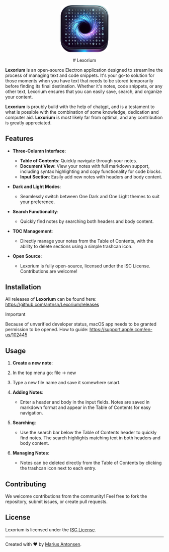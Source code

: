 

<p align="center">
  <img width=30%; src="assets/icon.png">
</p>

<p align="center">
  # Lexorium
</p>

**Lexorium** is an open-source Electron application designed to streamline the process of managing text and code snippets. It's your go-to solution for those moments when you have text that needs to be stored temporarily before finding its final destination. Whether it's notes, code snippets, or any other text, Lexorium ensures that you can easily save, search, and organize your content.


**Lexorium** is proubly build with the help of chatgpt, and is a testament to what is possible with the combination of some knowledge, dedication and computer aid. **Lexorium** is most likely far from optimal, and any contribution is greatly appreciated. 


## Features

- **Three-Column Interface**:

  - **Table of Contents**: Quickly navigate through your notes.
  - **Document View**: View your notes with full markdown support, including syntax highlighting and copy functionality for code blocks.
  - **Input Section**: Easily add new notes with headers and body content.

- **Dark and Light Modes**:

  - Seamlessly switch between One Dark and One Light themes to suit your preference.

- **Search Functionality**:

  - Quickly find notes by searching both headers and body content.

- **TOC Management**:

  - Directly manage your notes from the Table of Contents, with the ability to delete sections using a simple trashcan icon.

- **Open Source**:
  - Lexorium is fully open-source, licensed under the ISC License. Contributions are welcome!

## Installation

All releases of **Lexorium** can be found here: https://github.com/antnsn/Lexorium/releases

> [!IMPORTANT]  
> Because of unverified developer status, macOS app needs to be granted permission to be opened. 
> How to guide: https://support.apple.com/en-us/102445

## Usage

1. **Create a new note**: 
  1. In the top menu go: file -> new
  2. Type a new file name and save it somewhere smart.

1. **Adding Notes**:

   - Enter a header and body in the input fields. Notes are saved in markdown format and appear in the Table of Contents for easy navigation.

2. **Searching**:

   - Use the search bar below the Table of Contents header to quickly find notes. The search highlights matching text in both headers and body content.

3. **Managing Notes**:
   - Notes can be deleted directly from the Table of Contents by clicking the trashcan icon next to each entry.

## Contributing

We welcome contributions from the community! Feel free to fork the repository, submit issues, or create pull requests.

## License

Lexorium is licensed under the [ISC License](LICENSE).

---

Created with ❤️ by [Marius Antonsen](https://github.com/antnsn).
